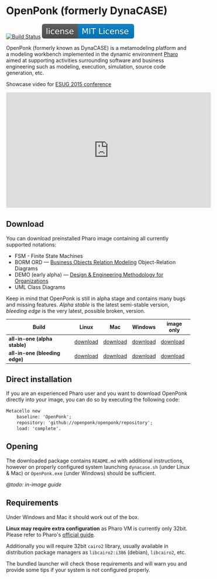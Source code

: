 # OpenPonk (formerly DynaCASE)

[![Build Status](https://travis-ci.org/dynacase/dynacase.svg?branch=master)](https://travis-ci.org/dynacase/dynacase) ![](license.svg)

OpenPonk (formerly known as DynaCASE) is a metamodeling platform and a modeling workbench implemented in the dynamic environment [Pharo](https://pharo.org) aimed at supporting activities surrounding software and business engineering such as modeling, execution, simulation, source code generation, etc.

Showcase video for [ESUG 2015 conference](http://esug.org/wiki/pier/About)

<iframe width="560" height="315" src="https://www.youtube.com/embed/slIcmccsgyo" frameborder="0" allowfullscreen></iframe>

## Download

You can download preinstalled Pharo image containing all currently supported notations:

* FSM - Finite State Machines
* BORM ORD — [Business Objects Relation Modeling](http://ccmi.fit.cvut.cz/methodologies/borm/) Object-Relation Diagrams
* DEMO (early alpha) — [Design & Engineering Methodology for Organizations](http://ccmi.fit.cvut.cz/methodologies/demo/)
* UML Class Diagrams

Keep in mind that OpenPonk is still in alpha stage and contains many bugs and missing features.
*Alpha stable* is the latest semi-stable version, *bleeding edge* is the very latest, possible broken, version.

[//]: # (http://openponk.ccmi.fit.cvut.cz/builds/all-in-one/openponk-image-latest.zip)

| Build | Linux <i class="fa fa-linux"></i> | Mac <i class="fa fa-apple"></i> | Windows <i class="fa fa-windows"></i> | image only <i class="fa fa-code"></i> |
| -- | -- | -- | -- | -- |
| **all-in-one (alpha stable)** | [download](http://dynacase.ccmi.fit.cvut.cz/builds/all-in-one/dynacase-linux-latest.zip) | [download](http://dynacase.ccmi.fit.cvut.cz/builds/all-in-one/dynacase-mac-latest.zip) | [download](http://dynacase.ccmi.fit.cvut.cz/builds/all-in-one/dynacase-win-latest.zip) | [download](http://dynacase.ccmi.fit.cvut.cz/builds/all-in-one/dynacase-image-latest.zip) |
| **all-in-one (bleeding edge)** | [download](http://dynacase.ccmi.fit.cvut.cz/builds/all-in-one/dynacase-linux-bleedingEdge.zip) | [download](http://dynacase.ccmi.fit.cvut.cz/builds/all-in-one/dynacase-mac-bleedingEdge.zip) | [download](http://dynacase.ccmi.fit.cvut.cz/builds/all-in-one/dynacase-win-bleedingEdge.zip) | [download](http://dynacase.ccmi.fit.cvut.cz/builds/all-in-one/dynacase-image-bleedingEdge.zip) |

## Direct installation

If you are an experienced Pharo user and you want to download OpenPonk directly into your image, you can do so by executing the following code:

```smalltalk
Metacello new
	baseline: 'OpenPonk';
	repository: 'github://openponk/openponk/repository';
	load: 'complete'.
```

## Opening

The downloaded package contains `README.md` with additional instructions, however on properly configured system launching `dynacase.sh` (under Linux & Mac) or `OpenPonk.exe` (under Windows) should be sufficient.

*@todo: in-image guide*

## Requirements

Under Windows and Mac it should work out of the box.

**Linux may require extra configuration** as Pharo VM is currently only 32bit. Please refer to Pharo's [official guide](http://pharo.org/gnu-linux-installation).

Additionally you will require 32bit `cairo2` library, usually available in distribution package managers as `libcairo2:i386` (debian), `libcairo2`, etc.

The bundled launcher will check those requirements and will warn you and provide some tips if your system is not configured properly.
